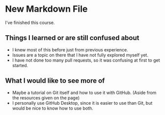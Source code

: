 # New Markdown File

I've finished this course.

## Things I learned or are still confused about

- I knew most of this before just from previous experience.
- Issues are a topic on there that I have not fully explored myself yet.
- I have not done too many pull requests, so it was confusing at first to get started.

## What I would like to see more of

- Maybe a tutorial on Git itself and how to use it with GitHub. (Aside from the resources given on the page)
- I personally use GitHub Desktop, since it is easier to use than Git, but would be nice to know how to use both.